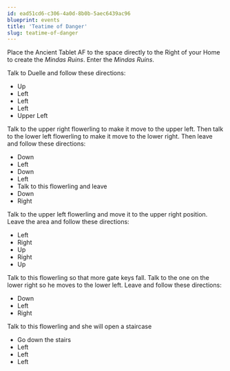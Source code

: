 ```yaml
---
id: ead51cd6-c306-4a0d-8b0b-5aec6439ac96
blueprint: events
title: 'Teatime of Danger'
slug: teatime-of-danger
---
```

Place the Ancient Tablet AF to the space directly to the Right of your Home to create the *Mindas Ruins*. Enter the *Mindas Ruins*.

Talk to Duelle and follow these directions:

* Up
* Left
* Left
* Left
* Upper Left

Talk to the upper right flowerling to make it move to the upper left. Then talk to the lower left flowerling to make it move to the lower right. Then leave and follow these directions:

* Down
* Left
* Down
* Left
* Talk to this flowerling and leave
* Down
* Right

Talk to the upper left flowerling and move it to the upper right position. Leave the area and follow these directions:

* Left
* Right
* Up
* Right
* Up

Talk to this flowerling so that more gate keys fall. Talk to the one on the lower right so he moves to the lower left. Leave and follow these directions:

* Down
* Left
* Right

Talk to this flowerling and she will open a staircase

* Go down the stairs
* Left
* Left
* Left